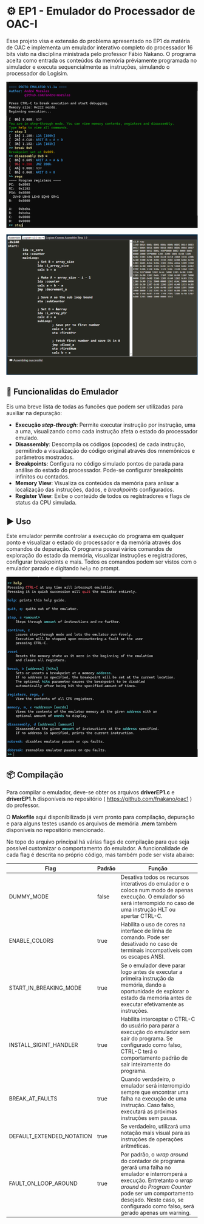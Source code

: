 # :gear: EP1 - Emulador do Processador de OAC-I

Esse projeto visa e extensão do problema apresentado no EP1 da matéria de OAC e implementa um emulador interativo completo do processador 16 bits visto na disciplina ministrada pelo professor Fábio Nakano.
O programa aceita como entrada os conteúdos da memória préviamente programada no simulador e executa sequencialmente as instruções, simulando o processador do Logisim.

![Prompt de comando com exemplo de saída do emulador](./img/exemplo.png)

![](./Assembler/exemplo.png)

## :toolbox: Funcionalidas do Emulador
Eis uma breve lista de todas as funcões que podem ser utilizadas para auxiliar na depuração:
- **Execução _step-through_**: Permite executar instrução por instrução, uma a uma, visualizando como cada instrução afeta o estado do processador emulado.
- **Disassembly**: Descompila os códigos (opcodes) de cada instrução, permitindo a visualização do código original através dos mnemônicos e parâmetros mostrados.
- **Breakpoints**: Configura no código simulado pontos de parada para análise do estado do processador. Pode-se configurar breakpoints infinitos ou contados.
- **Memory View**: Visualiza os conteúdos da memória para anlisar a localização das instruções, dados, e _breakpoints_ configurados.
- **Register View**: Exibe o conteúdo de todos os registradores e flags de status da CPU simulada.

## :arrow_forward: Uso
Este emulador permite controlar a execução do programa em qualquer ponto e visualizar o estado do processador e da memória através dos comandos de depuração. O programa possui vários comandos de exploração do estado da memória, visualizar instruções e registradores, configurar breakpoints e mais.
Todos os comandos podem ser vistos com o emulador parado e digitando ```help``` no prompt.

![Prompt de comando com o resultado da execução do comando "help"](./img/help.png)

## :package: Compilação
Para compilar o emulador, deve-se obter os arquivos **driverEP1.c** e **driverEP1.h** disponíveis no repositório ( https://github.com/fnakano/oac1 ) do professor.

O **Makefile** aqui disponibilizado já vem pronto para compilação, depuração e para alguns testes usando os arquivos de memória **.mem** também disponíveis no repositório mencionado.

No topo do arquivo principal há várias flags de compilação para que seja possível customizar o comportamento do emulador. A funcionalidade de cada flag é descrita no próprio código, mas também pode ser vista abaixo:

|Flag|Padrão|Função|
| - | - | - |
|DUMMY_MODE|false|Desativa todos os recursos interativos do emulador e o coloca num modo de apenas execução. O emulador só será interrompido no caso de uma instrução HLT ou apertar CTRL-C.|
|ENABLE_COLORS|true|Habilita o uso de cores na interface de linha de comando. Pode ser desativado no caso de terminais incompatíveis com os escapes ANSI.
|START_IN_BREAKING_MODE|true|Se o emulador deve parar logo antes de executar a primeira instrução da memória, dando a oportunidade de explorar o estado da memória antes de executar efetivamente as instruções.
|INSTALL_SIGINT_HANDLER|true|Habilita interceptar o CTRL-C do usuário para parar a execução do emulador sem sair do programa. Se configurado como falso, CTRL-C terá o comportamento padrão de sair inteiramente do programa.
|BREAK_AT_FAULTS|true|Quando verdadeiro, o emulador será interrompido sempre que encontrar uma falha na execução de uma instrução. Caso falso, executará as próximas instruções sem pausa.
|DEFAULT_EXTENDED_NOTATION|true|Se verdadeiro, utilizará uma notação mais visual para as instruções de operações aritméticas.
|FAULT_ON_LOOP_AROUND|true|Por padrão, o _wrap around_ do contador de programa gerará uma falha no emulador e interromperá a execução. Entretanto o _wrap around_ do _Program Counter_ pode ser um comportamento desejado. Neste caso, se configurado como falso, será gerado apenas um warning.
